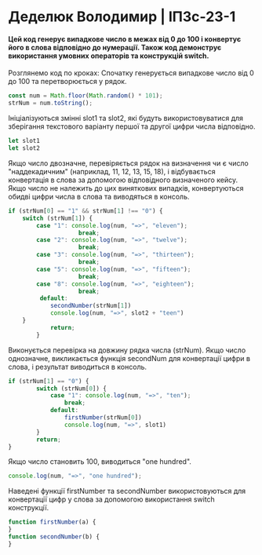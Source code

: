 # Деделюк Володимир | ІПЗс-23-1

#### Цей код генерує випадкове число в межах від 0 до 100 і конвертує його в слова відповідно до нумерації. Також код демонструє використання умовних операторів та конструкцій switch.

Розглянемо код по кроках:
Спочатку генерується випадкове число від 0 до 100 та перетворюється у рядок.
```javascript
const num = Math.floor(Math.random() * 101);
strNum = num.toString();
```

Ініціалізуються змінні slot1 та slot2, які будуть використовуватися для зберігання текстового варіанту першої та другої цифри числа відповідно.
```javascript
let slot1
let slot2
```


Якщо число двозначне, перевіряється рядок на визначення чи є число "наддекадичним" (наприклад, 11, 12, 13, 15, 18), і відбувається конвертація в слова за допомогою відповідного визначеного кейсу. Якщо число не належить до цих виняткових випадків, конвертуються обидві цифри числа в слова та виводяться в консоль.
```javascript
if (strNum[0] == "1" && strNum[1] !== "0") {
    switch (strNum[1]) {
        case "1": console.log(num, "=>", "eleven");
                    break;
        case "2": console.log(num, "=>", "twelve");
                    break;
        case "3": console.log(num, "=>", "thirteen");
                    break;
        case "5": console.log(num, "=>", "fifteen");
                    break;
        case "8": console.log(num, "=>", "eighteen");
                    break;
         default:
            secondNumber(strNum[1])
            console.log(num, "=>", slot2 + "teen")
    }
            return;
        }
```

Виконується перевірка на довжину рядка числа (strNum). Якщо число однозначне, викликається функція secondNum для конвертації цифри в слова, і результат виводиться в консоль.
```javascript
if (strNum[1] == "0") {
        switch (strNum[0]) {
            case "1": console.log(num, "=>", "ten");
                break;
            default:
                firstNumber(strNum[0])
                console.log(num, "=>", slot1)
        }
        return;
}
```


Якщо число становить 100, виводиться "one hundred".
```javascript
console.log(num, "=>", "one hundred");
```

Наведені функції firstNumber та secondNumber використовуються для конвертації цифр у слова за допомогою використання switch конструкції.
```javascript
function firstNumber(a) {
}
function secondNumber(b) {
}
```
